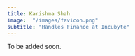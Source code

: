 ```yaml
---
title: Karishma Shah
image:  "/images/favicon.png"
subtitle: "Handles Finance at Incubyte"
---
```


To be added soon.
